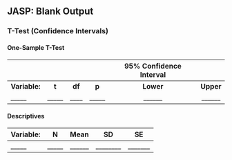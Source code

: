 ## JASP: Blank Output

### T-Test (Confidence Intervals)

#### One-Sample T-Test

| ||||95% Confidence Interval||
| :- | :-: | :-: | :-: | :-: | :-: |
|**Variable:**|**t**|**df**|**p**|**Lower**|**Upper**|
|\_\_\_\_\_|\_\_\_\_\_|\_\_\_\_|\_\_\_\_\_|\_\_\_\_\_\_|\_\_\_\_\_\_|

#### Descriptives

|Variable:|N|Mean|SD|SE|
| :- | :-: | :-: | :-: | :-: |
|\_\_\_\_\_|\_\_\_\_\_|\_\_\_\_\_\_|\_\_\_\_\_\_\_\_|\_\_\_\_\_\_\_|

